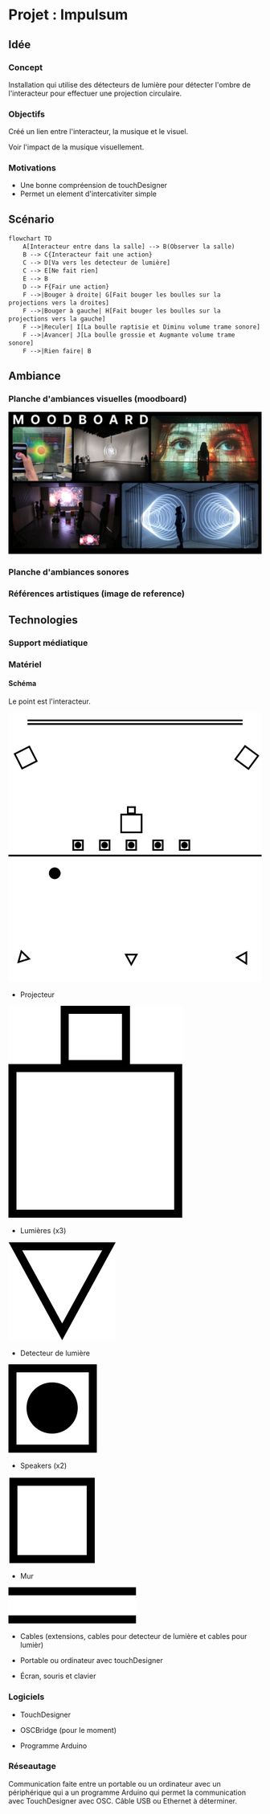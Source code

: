 # Projet : Impulsum

## Idée

### Concept

Installation qui utilise des détecteurs de lumière pour détecter l'ombre de l'interacteur pour effectuer une projection circulaire.

### Objectifs

Créé un lien entre l'interacteur, la musique et le visuel.

Voir l'impact de la musique visuellement.

### Motivations

* Une bonne compréension de touchDesigner
* Permet un element d'intercativiter simple

## Scénario

```mermaid
flowchart TD
    A[Interacteur entre dans la salle] --> B(Observer la salle)
    B --> C{Interacteur fait une action}
    C --> D[Va vers les detecteur de lumière]
    C --> E[Ne fait rien]
    E --> B
    D --> F{Fair une action}
    F -->|Bouger à droite| G[Fait bouger les boulles sur la projections vers la droites]
    F -->|Bouger à gauche| H[Fait bouger les boulles sur la projections vers la gauche]
    F -->|Reculer| I[La boulle raptisie et Diminu volume trame sonore]
    F -->|Avancer| J[La boulle grossie et Augmante volume trame sonore]
    F -->|Rien faire| B
```

## Ambiance

### Planche d'ambiances visuelles (moodboard)

![mooboard](medias/images/implulsum_moodboard_projet.jpg)

### Planche d'ambiances sonores

### Références artistiques (image de reference)

## Technologies

### Support médiatique

### Matériel

#### Schéma

Le point est l'interacteur.

![schéma](medias/images/impulsum_schema_v2.jpg)

* Projecteur

![image](medias/svg/impulsum_icon_projecteur.svg)

* Lumières (x3)

![image](medias/svg/impulsum_icon_lumiere.svg)

* Detecteur de lumière

![image](medias/svg/impulsum_icon_detecteur_lumiere.svg)

* Speakers (x2)

![image](medias/svg/impulsum_icon_speaker.svg)

* Mur

![image](medias/svg/impulsum_icon_mur.svg)

* Cables (extensions, cables pour detecteur de lumière et cables pour lumièr)

* Portable ou ordinateur avec touchDesigner

* Écran, souris et clavier



### Logiciels

* TouchDesigner

* OSCBridge (pour le moment)

* Programme Arduino

### Réseautage

Communication faite entre un portable ou un ordinateur avec un périphérique qui a un programme Arduino qui permet la communication avec TouchDesigner avec OSC.
Câble USB ou Ethernet à déterminer.


